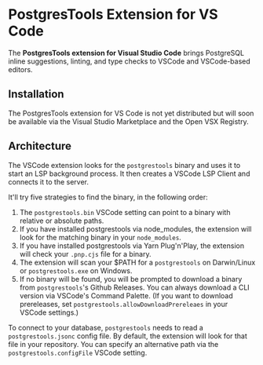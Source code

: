 # PostgresTools Extension for VS Code

The **PostgresTools extension for Visual Studio Code** brings PostgreSQL inline suggestions, linting, and type checks to VSCode and VSCode-based editors.

## Installation

The PostgresTools extension for VS Code is not yet distributed but will soon be available via the Visual Studio Marketplace and the Open VSX Registry.

## Architecture

The VSCode extension looks for the `postgrestools` binary and uses it to start an LSP background process. It then creates a VSCode LSP Client and connects it to the server.

It'll try five strategies to find the binary, in the following order:

1. The `postgrestools.bin` VSCode setting can point to a binary with relative or absolute paths.
2. If you have installed postgrestools via node_modules, the extension will look for the matching binary in your `node_modules`.
3. If you have installed postgrestools via Yarn Plug'n'Play, the extension will check your `.pnp.cjs` file for a binary.
4. The extension will scan your $PATH for a `postgrestools` on Darwin/Linux or `postgrestools.exe` on Windows.
5. If no binary will be found, you will be prompted to download a binary from `postgrestools`'s Github Releases. You can always download a CLI version via VSCode's Command Palette. (If you want to download prereleases, set `postgrestools.allowDownloadPrereleaes` in your VSCode settings.)

To connect to your database, `postgrestools` needs to read a `postgrestools.jsonc` config file. By default, the extension will look for that file in your repository. You can specify an alternative path via the `postgrestools.configFile` VSCode setting.
